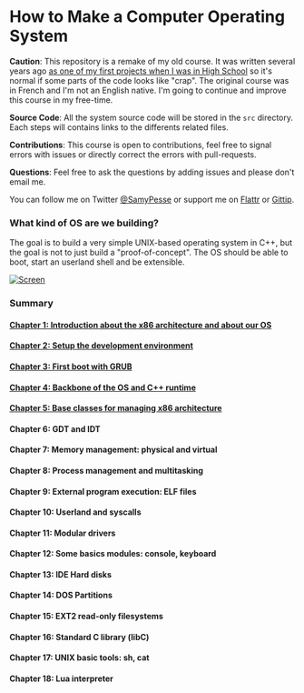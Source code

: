 How to Make a Computer Operating System
=======================================

**Caution**: This repository is a remake of my old course. It was written several years ago [as one of my first projects when I was in High School](https://github.com/SamyPesse/devos) so it's normal if some parts of the code looks like "crap". The original course was in French and I'm not an English native. I'm going to continue and improve this course in my free-time.

**Source Code**: All the system source code will be stored in the `src` directory. Each steps will contains links to the differents related files.

**Contributions**: This course is open to contributions, feel free to signal errors with issues or directly correct the errors with pull-requests.

**Questions**: Feel free to ask the questions by adding issues and please don't email me.

You can follow me on Twitter [@SamyPesse](https://twitter.com/SamyPesse) or support me on [Flattr](https://flattr.com/profile/samy.pesse) or [Gittip](https://www.gittip.com/SamyPesse/).

### What kind of OS are we building?

The goal is to build a very simple UNIX-based operating system in C++, but the goal is not to just build a "proof-of-concept". The OS should be able to boot, start an userland shell and be extensible.

[![Screen](https://raw.github.com/SamyPesse/How-to-Make-a-Computer-Operating-System/master/preview.png)](https://raw.github.com/SamyPesse/How-to-Make-a-Computer-Operating-System/master/preview.png)

### Summary

#### [Chapter 1: Introduction about the x86 architecture and about our OS](Chapter-1/README.md)

#### [Chapter 2: Setup the development environment](Chapter-2/README.md)

#### [Chapter 3: First boot with GRUB](Chapter-3/README.md)

#### [Chapter 4: Backbone of the OS and C++ runtime](Chapter-4/README.md)

#### [Chapter 5: Base classes for managing x86 architecture](Chapter-5/README.md)

#### Chapter 6: GDT and IDT

#### Chapter 7: Memory management: physical and virtual

#### Chapter 8: Process management and multitasking

#### Chapter 9: External program execution: ELF files

#### Chapter 10: Userland and syscalls

#### Chapter 11: Modular drivers

#### Chapter 12: Some basics modules: console, keyboard

#### Chapter 13: IDE Hard disks

#### Chapter 14: DOS Partitions

#### Chapter 15: EXT2 read-only filesystems

#### Chapter 16: Standard C library (libC)

#### Chapter 17: UNIX basic tools: sh, cat

#### Chapter 18: Lua interpreter

